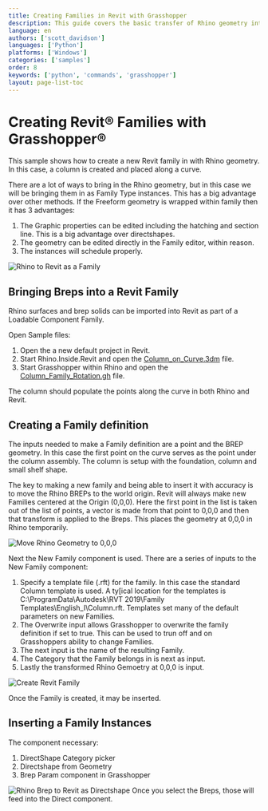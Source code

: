 ```yaml
---
title: Creating Families in Revit with Grasshopper
description: This guide covers the basic transfer of Rhino geometry into Revit.
language: en
authors: ['scott_davidson']
languages: ['Python']
platforms: ['Windows']
categories: ['samples']
order: 8
keywords: ['python', 'commands', 'grasshopper']
layout: page-list-toc
---
```


# Creating Revit&reg; Families with Grasshopper&reg;
This sample shows how to create a new Revit family in with Rhino geometry. In this case, a column is created and placed along a curve.

There are a lot of ways to bring in the Rhino geometry, but in this case we will be bringing them in as Family Type instances. This has a big advantage over other methods.  If the Freeform geometry is wrapped within family then it has 3 advantages:

1. The Graphic properties can be edited including the hatching and section line.  This is a big advantage over directshapes.
2. The geometry can be edited directly in the Family editor, within reason.
3. The instances will schedule properly.

![Rhino to Revit as a Family](/static/images/column_family_final.jpg)

## Bringing Breps into a Revit Family
Rhino surfaces and brep solids can be imported into Revit as part of a Loadable Component Family.

Open Sample files:
1. Open the a new default project in Revit.
1. Start Rhino.Inside.Revit and open the [Column_on_Curve.3dm](/Column_on_Curve.3dm) file.
1. Start Grasshopper within Rhino and open the [Column_Family_Rotation.gh](/Column_Family_Rotation.gh) file.

The column should populate the points along the curve in both Rhino and Revit.

## Creating a Family definition

The inputs needed to make a Family definition are a point and the BREP geometry. In this case the first point on the curve serves as the point under the column assembly.  The column is setup with the foundation, column and small shelf shape.

The key to making a new family and being able to insert it with accuracy is to move the Rhino BREPs to the world origin.  Revit will always make new Families centered at the Origin (0,0,0).  Here the first point in the list is taken out of the list of points, a vector is made from that point to 0,0,0 and then that transform is applied to the Breps.  This places the geometry at 0,0,0 in Rhino temporarily.

![Move Rhino Geometry to 0,0,0](/static/images/column_family_move.jpg)

Next the New Family component is used.  There are a series of inputs to the New Family component:

1. Specify a template file (.rft) for the family. In this case the standard Column template is used.  A ty[ical location for the templates is C:\ProgramData\Autodesk\RVT 2019\Family Templates\English_I\Column.rft.  Templates set many of the default parameters on new Families.
1. The Overwrite input allows Grasshopper to overwrite the family definition if set to true.  This can be used to trun off and on Grasshoppers ability to change Families.
1. The next input is the name of the resulting Family.
1. The Category that the Family belongs in is next as input.
1. Lastly the transformed Rhino Gemoetry at 0,0,0 is input.

![Create Revit Family](/static/images/column_family_family.jpg)

Once the Family is created, it may be inserted.

## Inserting a Family Instances




The component necessary:
1. DirectShape Category picker
1. Directshape from Geometry
1. Brep Param component in Grasshopper

![Rhino Brep to Revit as Directshape](/static/images/rhino-to-revit-brep.jpg)
Once you select the Breps, those will feed into the Direct component.
